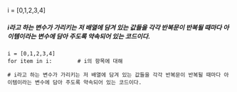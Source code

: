 i = [0,1,2,3,4]

##### i라고 하는 변수가 가리키는 저 배열에 담겨 있는 값들을 각각 반복문이 반복될 때마다 아이템이라는 변수에 담아 주도록 약속되어 있는 코드이다.

```
i = [0,1,2,3,4]
for item in i:        # i의 항목에 대해

# i라고 하는 변수가 가리키는 저 배열에 담겨 있는 값들을 각각 반복문이 반복될 때마다 아이템이라는 변수에 담아 주도록 약속되어 있는 코드이다.
```